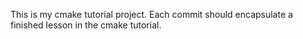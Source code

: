 This is my cmake tutorial project. Each commit should encapsulate a finished lesson in the cmake tutorial.